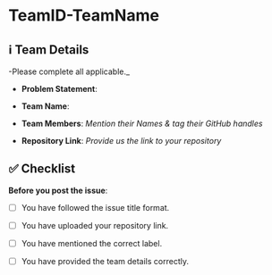# TeamID-TeamName

## ℹ️ Team Details

-Please complete all applicable._

- **Problem Statement**:

- **Team Name**:

- **Team Members**:   _Mention their Names & tag their GitHub handles_

- **Repository Link**:  _Provide us the link to your repository_


## ✅ Checklist
**Before you post the issue**:

- [ ] You have followed the issue title format.
- [ ] You have uploaded your repository link.
- [ ] You have mentioned the correct label.
- [ ] You have provided the team details correctly.

